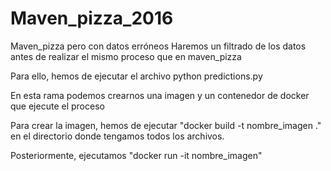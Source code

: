 # Maven_pizza_2016

Maven_pizza pero con datos erróneos
Haremos un filtrado de los datos antes de realizar el mismo proceso que en maven_pizza

Para ello, hemos de ejecutar el archivo python predictions.py

En esta rama podemos crearnos una imagen y un contenedor de docker que ejecute el proceso

Para crear la imagen, hemos de ejecutar "docker build -t nombre_imagen ." en el directorio donde tengamos todos los archivos.

Posteriormente, ejecutamos "docker run -it nombre_imagen"
